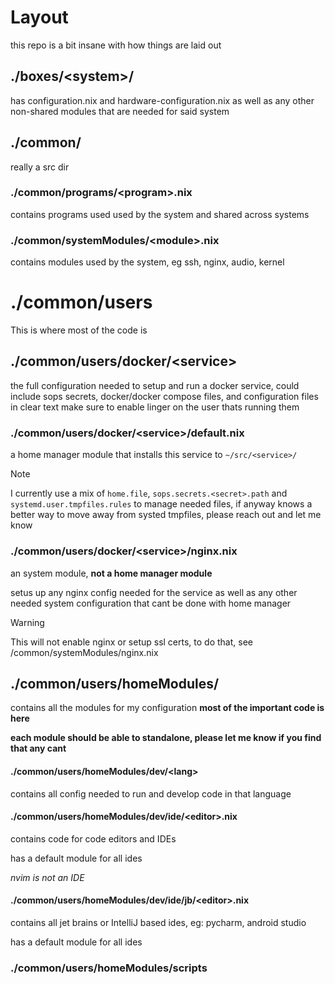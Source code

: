 # Layout

this repo is a bit insane with how things are laid out

## ./boxes/\<system>/
has configuration.nix and hardware-configuration.nix as well as any other non-shared modules that are needed for said system

## ./common/
really a src dir

### ./common/programs/\<program>.nix
contains programs used used by the system and shared across systems
### ./common/systemModules/\<module>.nix
contains modules used by the system, eg ssh, nginx, audio, kernel
# ./common/users
This is where most of the code is
## ./common/users/docker/\<service>
the full configuration needed to setup and run a docker service, could include sops secrets, docker/docker compose files, and configuration files in clear text
make sure to enable linger on the user thats running them
### ./common/users/docker/\<service>/default.nix
a home manager module that installs this service to `~/src/<service>/`
> [!NOTE]  
> I currently use a mix of `home.file`, `sops.secrets.<secret>.path` and `systemd.user.tmpfiles.rules` to manage needed files, if anyway knows a better way to move away from systed tmpfiles, please reach out and let me know
### ./common/users/docker/\<service>/nginx.nix
an system module, **not a home manager module**

setus up any nginx config needed for the service as well as any other needed system configuration that cant be done with home manager
> [!WARNING]
> This will not enable nginx or setup ssl certs, to do that, see /common/systemModules/nginx.nix

## ./common/users/homeModules/
contains all the modules for my configuration **most of the important code is here**

**each module should be able to standalone, please let me know if you find that any cant**
#### ./common/users/homeModules/dev/\<lang>
contains all config needed to run and develop code in that language
#### ./common/users/homeModules/dev/ide/\<editor>.nix
contains code for code editors and IDEs

has a default module for all ides

*nvim is not an IDE*
#### ./common/users/homeModules/dev/ide/jb/\<editor>.nix
contains all jet brains or IntelliJ based ides, eg: pycharm, android studio

has a default module for all ides

### ./common/users/homeModules/scripts
